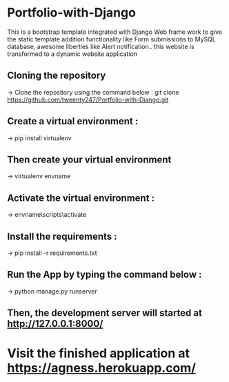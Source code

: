 # Portfolio-with-Django
This is a bootstrap template integrated with Django Web frame work to give the static template addition functionality like Form submissions to MySQL database, awesome liberties like Alert notification.. this website is transformed to a dynamic website application 

## Cloning the repository
 -> Clone the repository using the command below :
 git clone https://github.com/tweenty247/Portfolio-with-Django.git
 
## Create a virtual environment :
-> pip install virtualenv 
## Then create your virtual environment
-> virtualenv envname
## Activate the virtual environment :
-> envname\scripts\activate
## Install the requirements :
-> pip install -r requirements.txt
## Run the App by typing the command below :
-> python manage.py runserver
## Then, the development server will started at http://127.0.0.1:8000/
# Visit the finished application at https://agness.herokuapp.com/
